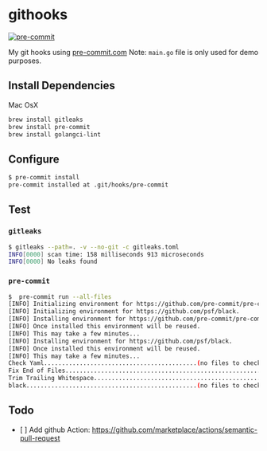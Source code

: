 # githooks

[![pre-commit](https://img.shields.io/badge/pre--commit-enabled-brightgreen?logo=pre-commit&logoColor=white)](https://github.com/pre-commit/pre-commit)

My git hooks using [pre-commit.com](https://pre-commit.com)
Note: `main.go` file is only used for demo purposes.

## Install Dependencies

Mac OsX
```sh
brew install gitleaks
brew install pre-commit
brew install golangci-lint
```

## Configure

```sh
$ pre-commit install
pre-commit installed at .git/hooks/pre-commit
```

## Test

### `gitleaks`

```sh
$ gitleaks --path=. -v --no-git -c gitleaks.toml
INFO[0000] scan time: 158 milliseconds 913 microseconds
INFO[0000] No leaks found
```

### `pre-commit`

```sh
$  pre-commit run --all-files                                                        ─╯
[INFO] Initializing environment for https://github.com/pre-commit/pre-commit-hooks.
[INFO] Initializing environment for https://github.com/psf/black.
[INFO] Installing environment for https://github.com/pre-commit/pre-commit-hooks.
[INFO] Once installed this environment will be reused.
[INFO] This may take a few minutes...
[INFO] Installing environment for https://github.com/psf/black.
[INFO] Once installed this environment will be reused.
[INFO] This may take a few minutes...
Check Yaml...........................................(no files to check)Skipped
Fix End of Files.........................................................Passed
Trim Trailing Whitespace.................................................Passed
black................................................(no files to check)Skipped
```

## Todo

- [ ] Add github Action: https://github.com/marketplace/actions/semantic-pull-request
